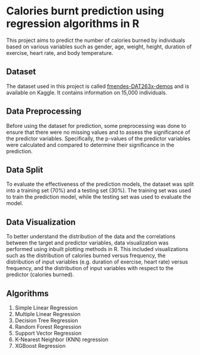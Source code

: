 # Calories burnt prediction using regression algorithms in R

This project aims to predict the number of calories burned by individuals based on various variables such as gender, age, weight, height, duration of exercise, heart rate, and body temperature.

## Dataset
The dataset used in this project is called [fmendes-DAT263x-demos](https://www.kaggle.com/datasets/fmendes/fmendesdat263xdemos?select=exercise.csv) and is available on Kaggle. It contains information on 15,000 individuals.

## Data Preprocessing
Before using the dataset for prediction, some preprocessing was done to ensure that there were no missing values and to assess the significance of the predictor variables. Specifically, the p-values of the predictor variables were calculated and compared to determine their significance in the prediction.

## Data Split
To evaluate the effectiveness of the prediction models, the dataset was split into a training set (70%) and a testing set (30%). The training set was used to train the prediction model, while the testing set was used to evaluate the model.

## Data Visualization
To better understand the distribution of the data and the correlations between the target and predictor variables, data visualization was performed using inbuilt plotting methods in R. This included visualizations such as the distribution of calories burned versus frequency, the distribution of input variables (e.g. duration of exercise, heart rate) versus frequency, and the distribution of input variables with respect to the predictor (calories burned).

## Algorithms
1. Simple Linear Regression
2. Multiple Linear Regression 
3. Decision Tree Regression
4. Random Forest Regression
5. Support Vector Regression
6. K-Nearest Neighbor (KNN) regression
7. XGBoost Regression

